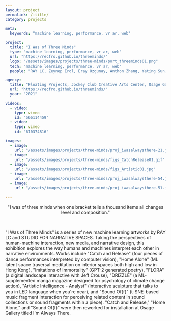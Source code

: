 ```yaml
---
layout: project
permalink: /:title/
category: projects

meta:
  keywords: "machine learning, performance, vr ar, web"

project:
  title: "I Was of Three Minds"
  type: "machine learning, performance, vr ar, web"
  url: "https://recfro.github.io/threeminds/"
  logo: "/assets/images/projects/three-minds/port_threeminds01.png"
  tech: "machine learning, performance, vr ar, web"
  people: "RAY LC, Zeynep Erol, Eray Ozgunay, Anthon Zhang, Yating Sun, Zijing Song"

agency:
  title: "Floating Projects, Jockey Club Creative Arts Center, Osage Gallery, Ars Electronica HK Garden"
  url: "https://recfro.github.io/threeminds/"
  year: "2021"

videos:
  - video:
    type: vimeo
    id: "566114459"
  - video:
    type: vimeo
    id: "610374816"

images:
  - image:
    url: "/assets/images/projects/three-minds/proj_iwasalwaysthere-21.jpg"
  - image:
    url: "/assets/images/projects/three-minds/figs_CatchRelease01.gif"
  - image:
    url: "/assets/images/projects/three-minds/figs_Artistic01.jpg"
  - image:
    url: "/assets/images/projects/three-minds/proj_iwasalwaysthere-54.jpg"
  - image:
    url: "/assets/images/projects/three-minds/proj_iwasalwaysthere-51.jpg"

---
```

<p align="center">
"I was of three minds when one bracket tells a thousand items all changes level and composition."</p><br>
<p>"I Was of Three Minds" is a series of new machine learning artworks by RAY LC and STUDIO FOR NARRATIVE SPACES. Taking the perspectives of human-machine interaction, new media, and narrative design, this exhibition explores the way humans and machines interpret each other in narrative environments. Works include "Catch and Release" (four pieces of dance performances interpreted by computer vision), "Home Alone" (ML latent space traversal meditation on interior spaces both high and low in Hong Kong), "Imitations of Immortality" (GPT-2 generated poetry), "FLORA" (a digital landscape interactive with Jeff Crouse), "DRIZZLE" (a ML-supplemented manga magazine designed for psychology of climate change action), "Artistic Intelligence - Analyst" (interactive sculpture that talks to you in LED language when you're near), and "Sound Of(f)" (t-SNE-based music fragment interaction for perceiving related content in sound collections or sound fragments within a piece). "Catch and Release," "Home Alone," and "Sound Of(f)" were then reworked for installation at Osage Gallery titled I'm Always There.</p>